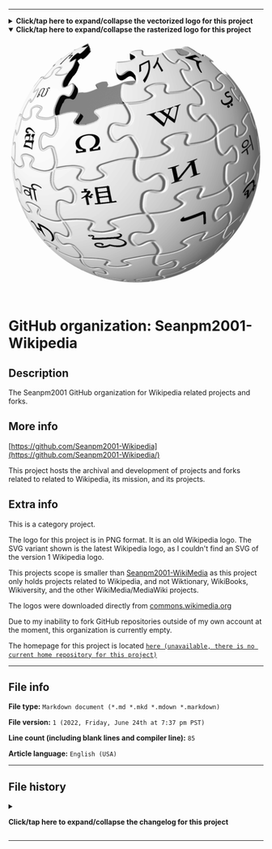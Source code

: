 
***

<details><summary><b lang="en">Click/tap here to expand/collapse the vectorized logo for this project</b></summary>

![Wikipedia logo version 2.svg failed to load. The file may be missing or corrupt. Check the file path for errors first.](/AdditionalInfo/2/Seanpm2001-Wikipedia/Wikipedia%20logo%20version%202.svg)

</details>

<details open><summary><b lang="en">Click/tap here to expand/collapse the rasterized logo for this project</b></summary>

![Wikipedia_Logo_1.0.png failed to load. The file may be missing or corrupt. Check the file path for errors first.](/AdditionalInfo/2/Seanpm2001-Wikipedia/Wikipedia_Logo_1.0.png)

</details>

# GitHub organization: Seanpm2001-Wikipedia

## Description

The Seanpm2001 GitHub organization for Wikipedia related projects and forks.

## More info

[https://github.com/Seanpm2001-Wikipedia](https://github.com/Seanpm2001-Wikipedia/)

This project hosts the archival and development of projects and forks related to related to Wikipedia, its mission, and its projects.

## Extra info

This is a category project.

The logo for this project is in PNG format. It is an old Wikipedia logo. The SVG variant shown is the latest Wikipedia logo, as I couldn't find an SVG of the version 1 Wikipedia logo.

This projects scope is smaller than [Seanpm2001-WikiMedia](/AdditionalInfo/2/Seanpm2001-WikiMedia/) as this project only holds projects related to Wikipedia, and not Wiktionary, WikiBooks, Wikiversity, and the other WikiMedia/MediaWiki projects.

The logos were downloaded directly from [commons.wikimedia.org](https://commons.wikimedia.org/w/index.php?search=wikipedia+logo&title=Special:MediaSearch&go=Go&type=image)

Due to my inability to fork GitHub repositories outside of my own account at the moment, this organization is currently empty.

The homepage for this project is located [`here (unavailable, there is no current home repository for this project)`](https://www.example.com/)

<!--
There is no current home repository for this project.
!-->

***

## File info

**File type:** `Markdown document (*.md *.mkd *.mdown *.markdown)`

**File version:** `1 (2022, Friday, June 24th at 7:37 pm PST)`

**Line count (including blank lines and compiler line):** `85`

**Article language:** `English (USA)`

***

## File history

<details><summary><p lang="en"><b>Click/tap here to expand/collapse the changelog for this project</b></p></summary>

<details><summary><p lang="en"><b>Version 1 (2022, Friday, June 24th at 7:37 pm PST)</b></p></summary>

**This version was made by:** [`@seanpm2001`](https://github.com/seanpm2001/)

> Changes:

- [x] Started the file
- [x] Referenced the organization icon (raster)
- [x] Referenced the organization icon (vector)
- [x] Added the organization description
- [x] Added the `more info` section
- [x] Added the `extra info` section
- [x] Added the `file info` section
- [x] Added the `file history` section
- [ ] No other changes in version 1

</details>

</details>

***
